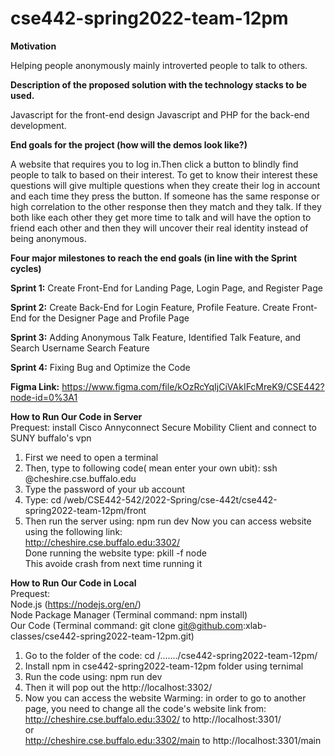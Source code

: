 # cse442-spring2022-team-12pm

**Motivation**

Helping people anonymously mainly introverted people to talk to others.

**Description of the proposed solution with the technology stacks to be used.**

Javascript for the front-end design Javascript and PHP for the back-end development. 

**End goals for the project (how will the demos look like?)**

A website that requires you to log in.Then click a button to blindly find people to talk to based on their interest. To get to know their interest these questions will give multiple questions when they create their log in account and each time they press the button. If someone has the same response or high correlation to the other response then they match and they talk. If they both like each other they get more time to talk and will have the option to friend each other and then they will uncover their real identity instead of being anonymous.

**Four major milestones to reach the end goals (in line with the Sprint cycles)**

**Sprint 1:** Create Front-End for Landing Page, Login Page, and Register Page

**Sprint 2:** Create Back-End for Login Feature, Profile Feature. Create Front-End for the Designer Page and Profile Page

**Sprint 3:** Adding Anonymous Talk Feature, Identified Talk Feature, and Search Username Search Feature

**Sprint 4:** Fixing Bug and Optimize the Code

**Figma Link:**
https://www.figma.com/file/kOzRcYqIjCiVAkIFcMreK9/CSE442?node-id=0%3A1

**How to Run Our Code in Server** <br/>
  Prequest: install Cisco Annyconnect Secure Mobility Client and connect to SUNY buffalo's vpn
  1. First we need to open a terminal
  2. Then, type to following code(<ubit> mean enter your own ubit): ssh <ubit>@cheshire.cse.buffalo.edu
  3. Type the password of your ub account
  4. Type: cd /web/CSE442-542/2022-Spring/cse-442t/cse442-spring2022-team-12pm/front
  5. Then run the server using: npm run dev
  Now you can access website using the following link: <br/>
    http://cheshire.cse.buffalo.edu:3302/ <br/>
  Done running the website type: pkill -f node <br/>
  This avoide crash from next time running it <br/>
  
**How to Run Our Code in Local** <br/>
  Prequest: <br/>
    Node.js (https://nodejs.org/en/) <br/>
    Node Package Manager (Terminal command: npm install) <br/>
    Our Code (Terminal command: git clone git@github.com:xlab-classes/cse442-spring2022-team-12pm.git) <br/>
  1. Go to the folder of the code: cd /......./cse442-spring2022-team-12pm/
  2. Install npm in cse442-spring2022-team-12pm folder using ternimal
  3. Run the code using: npm run dev
  4. Then it will pop out the http://localhost:3302/ 
  5. Now you can access the website
  Warming: in order to go to another page, you need to change all the code's website link from: <br/>
              http://cheshire.cse.buffalo.edu:3302/ to http://localhost:3301/ <br/>
                                                    or <br/>
          http://cheshire.cse.buffalo.edu:3302/main to http://localhost:3301/main <br/>
